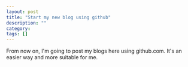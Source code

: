 ```yaml
---
layout: post
title: "Start my new blog using github"
description: ""
category:
tags: []
---
```


From now on, I'm going to post my blogs here using github.com.
It's an easier way and more suitable for me.
